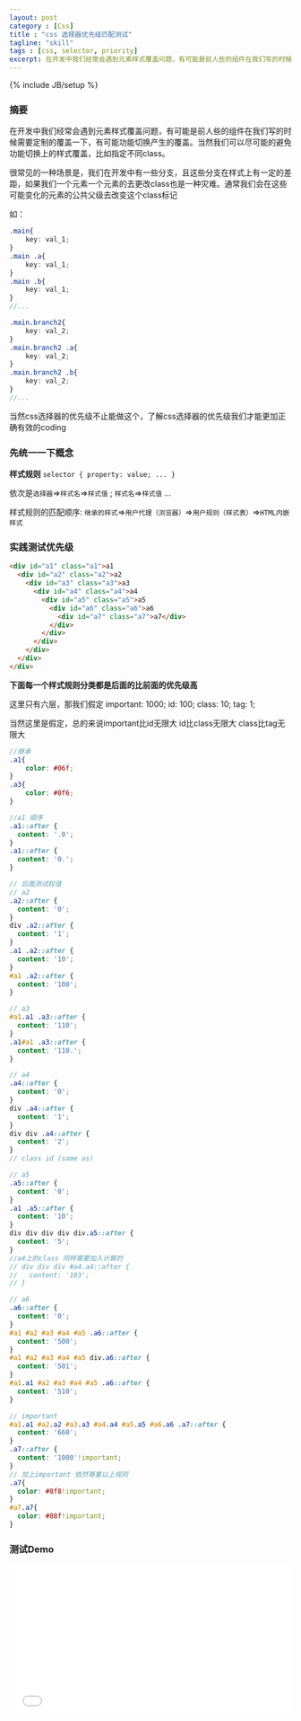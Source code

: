 ```yaml
---
layout: post
category : [Css]
title : "css 选择器优先级匹配测试"
tagline: "skill"
tags : [css, selector, priority]
excerpt: 在开发中我们经常会遇到元素样式覆盖问题，有可能是前人些的组件在我们写的时候需要定制的覆盖一下，有可能功能切换产生的覆盖。
---
```

{% include JB/setup %}

### 摘要

在开发中我们经常会遇到元素样式覆盖问题，有可能是前人些的组件在我们写的时候需要定制的覆盖一下，有可能功能切换产生的覆盖。当然我们可以尽可能的避免功能切换上的样式覆盖，比如指定不同class。

很常见的一种场景是，我们在开发中有一些分支，且这些分支在样式上有一定的差距，如果我们一个元素一个元素的去更改class也是一种灾难。通常我们会在这些可能变化的元素的公共父级去改变这个class标记

如：
```scss
.main{
	key: val_1;
}
.main .a{
	key: val_1;
}
.main .b{
	key: val_1;
}
//...

.main.branch2{
	key: val_2;
}
.main.branch2 .a{
	key: val_2;
}
.main.branch2 .b{
	key: val_2;
}
//...
```

当然css选择器的优先级不止能做这个，了解css选择器的优先级我们才能更加正确有效的coding

### 先统一一下概念

**样式规则** `selector { property: value; ... }`

依次是`选择器`=>`样式名`=>`样式值` ; `样式名`=>`样式值` ...

样式规则的匹配顺序: `继承的样式`=>`用户代理（浏览器）`=>`用户规则（样式表）`=>`HTML内嵌样式`

### 实践测试优先级

```html
<div id="a1" class="a1">a1
  <div id="a2" class="a2">a2
    <div id="a3" class="a3">a3
      <div id="a4" class="a4">a4
        <div id="a5" class="a5">a5
          <div id="a6" class="a6">a6
            <div id="a7" class="a7">a7</div>
          </div>
        </div>
      </div>
    </div>
  </div>
</div>
```

**下面每一个样式规则分类都是后面的比前面的优先级高**

这里只有六层，那我们假定 important: 1000; id: 100; class: 10; tag: 1;

当然这里是假定，总的来说important比id无限大 id比class无限大 class比tag无限大

```scss
//继承
.a1{
    color: #06f;
} 
.a3{
    color: #0f6;
}

//a1 顺序
.a1::after {
  content: '.0';
}
.a1::after {
  content: '0.';
}

// 后面测试权值
// a2 
.a2::after {
  content: '0';
}
div .a2::after {
  content: '1';
}
.a1 .a2::after {
  content: '10';
}
#a1 .a2::after {
  content: '100';
}

// a3
#a1.a1 .a3::after {
  content: '110';
}
.a1#a1 .a3::after {
  content: '110.';
}

// a4
.a4::after {
  content: '0';
}
div .a4::after {
  content: '1';
}
div div .a4::after {
  content: '2';
}
// class id (same as)

// a5
.a5::after {
  content: '0';
}
.a1 .a5::after {
  content: '10';
}
div div div div div.a5::after {
  content: '5';
}
//a4上的class 同样需要加入计算的
// div div div #a4.a4::after {
//   content: '103';
// }

// a6
.a6::after {
  content: '0';
}
#a1 #a2 #a3 #a4 #a5 .a6::after {
  content: '500';
}
#a1 #a2 #a3 #a4 #a5 div.a6::after {
  content: '501';
}
#a1.a1 #a2 #a3 #a4 #a5 .a6::after {
  content: '510';
}

// important 
#a1.a1 #a2.a2 #a3.a3 #a4.a4 #a5.a5 #a6.a6 .a7::after {
  content: '660';
}
.a7::after {
  content: '1000'!important;
}
// 加上important 依然尊重以上规则
.a7{
  color: #8f8!important;
}
#a7.a7{
  color: #88f!important;
}
```
### 测试Demo
<iframe height='266' scrolling='no' src='//codepen.io/shalles/embed/GZzqZZ/?height=266&theme-id=0&default-tab=css,result&embed-version=2' frameborder='no' allowtransparency='true' allowfullscreen='true' style='width: 100%;'>See the Pen <a href='http://codepen.io/shalles/pen/GZzqZZ/'>GZzqZZ</a> by shalles (<a href='http://codepen.io/shalles'>@shalles</a>) on <a href='http://codepen.io'>CodePen</a>.

### 一些优化提醒

1. 不要写空标签`style`, 因为浏览器同样会为空style或link空css文件创建样式表
2. 不要写空样式规则`#id{}`, 因为浏览器同样会为空样式规则创建该样式规则对象，只是没有对应属性键值对
